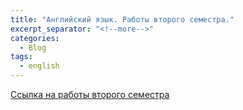 ```yaml
---
title: "Английский язык. Работы второго семестра."
excerpt_separator: "<!--more-->"
categories:
  - Blog
tags:
  - english
---
```


[Ссылка на работы второго семестра](https://github.com/ShadrinSpock/portfolio-herzen/tree/master/_english/2_sem)
